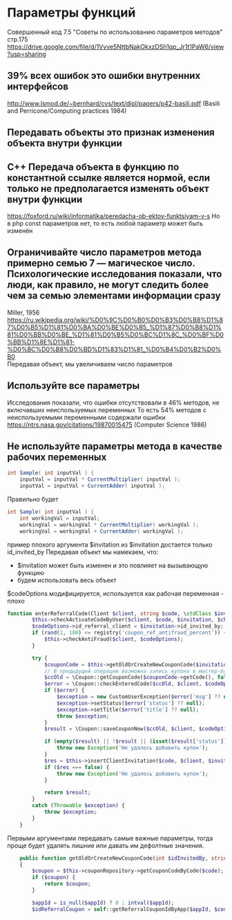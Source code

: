Параметры функций
=================

Совершенный код 7.5 "Советы по использованию параметров методов" стр.175
https://drive.google.com/file/d/1Vvve5NttbNakOkxzDSh1qp_Jr1t1PaW6/view?usp=sharing

39% всех ошибок это ошибки внутренних интерфейсов
-------------------------------------------------

http://www.lsmod.de/~bernhard/cvs/text/dipl/papers/p42-basili.pdf (Basili and Perricone/Computing practices 1984)

Передавать объекты это признак изменения объекта внутри функции
-----------------------------------

С++ Передача объекта в функцию по константной ссылке является нормой, если только не предполагается изменять объект внутри функции
------------------

https://foxford.ru/wiki/informatika/peredacha-ob-ektov-funktsiyam-v-s
Но в php const параметров нет, то есть любой параметр может быть изменён

Ограничивайте число параметров метода примерно семью 7 — магическое число. Психологические исследования показали, что люди, как правило, не могут следить более чем за семью элементами информации сразу
--------------------

Miller, 1956 https://ru.wikipedia.org/wiki/%D0%9C%D0%B0%D0%B3%D0%B8%D1%87%D0%B5%D1%81%D0%BA%D0%BE%D0%B5_%D1%87%D0%B8%D1%81%D0%BB%D0%BE_%D1%81%D0%B5%D0%BC%D1%8C_%D0%BF%D0%BB%D1%8E%D1%81-%D0%BC%D0%B8%D0%BD%D1%83%D1%81_%D0%B4%D0%B2%D0%B0  
Передавая объект, мы увеличиваем число параметров

Используйте все параметры
---------------

Исследования показали, что ошибки отсутствовали в 46% методов, не включавших неиспользуемых переменных
То есть 54% методов с неиспользуемыми переменными содержали ошибки  
https://ntrs.nasa.gov/citations/19870015475 (Computer Science 1986)

Не используйте параметры метода в качестве рабочих переменных
----------------

```java
int Sample( int inputVal ) {
    inputVal = inputVal * CurrentMultiplier( inputVal );
    inputVal = inputVal + CurrentAdder( inputVal );
```

Правильно будет

```java
int Sample( int inputVal ) {
    int workingVal = inputVal;
    workingVal = workingVal * CurrentMultiplier( workingVal );
    workingVal = workingVal + CurrentAdder( workingVal );
```

пример плохого аргумента $invitation
из $invitation достается только id_invited_by
Передавая объект мы намекаем, что:
- $invitation может быть изменен и это повлияет на вызывающую функцию
- будем использовать весь объект

$codeOptions модифицируется, используется как рабочая переменная - плохо

```php
function enterReferralCode(Client $client, string $code, \stdClass $invitation, CouponSaveCodeOptions $codeOptions, bool $checkCard = false) {
        $this->checkActivateCodeByUser($client, $code, $invitation, $checkCard); // <- тут может показаться, что нужен объект $invitation, но это не так :)
        $codeOptions->id_referral_client = $invitation->id_invited_by;
        if (rand(1, 100) <= registry('coupon_ref_antifraud_percent')) {
            $this->checkAntiFraud($client, $codeOptions);
        }

        try {
            $couponCode = $this->getOldOrCreateNewCouponCode($invitation->id_invited_by, $code, $codeOptions->app_id);
            // В предыдущей операции возможна запись купона в мастер-базу, поэтому далее читаем тоже с мастера
            $ccOld = \Coupon::getCouponCode($couponCode->getCode(), false);
            $error = \Coupon::checkEnteredCode($ccOld, $client, $codeOptions);
            if ($error) {
                $exception = new CustomUserException($error['msg'] ?? null);
                $exception->setStatus($error['status'] ?? null);
                $exception->setTitle($error['title'] ?? null);
                throw $exception;
            }
            $result = \Coupon::saveCouponNew($ccOld, $client, $codeOptions);

            if (empty($result) || !$result || (isset($result['status']) && $result['status'] == 0)) {
                throw new Exception('Не удалось добавить купон');
            }
            $res = $this->insertClientInvitation($code, $client, $invitation->id_invited_by);
            if ($res === false) {
                throw new Exception('Не удалось добавить купон');
            }

            return $result;
        }
        catch (Throwable $exception) {
            throw $exception;
        }
    }
```

Первыми аргументами передавать самые важные параметры, тогда проще будет удалять лишние или давать им дефолтные значения.

```php
    public function getOldOrCreateNewCouponCode(int $idInvitedBy, string $code, ?int $appId = 0): Code
    {
        $coupon = $this->couponRepository->getCouponCodeByCode($code);
        if ($coupon) {
            return $coupon;
        }

        $appId = is_null($appId) ? 0 : intval($appId);
        $idReferralCoupon = self::getReferralCouponIdByApp($appId, $code);
```
